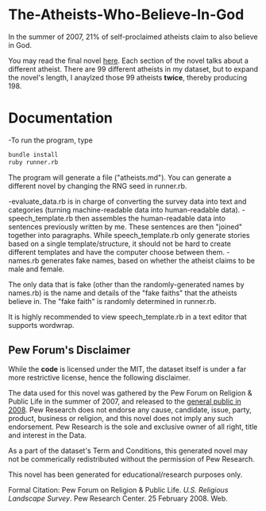 # The-Atheists-Who-Believe-In-God
In the summer of 2007, 21% of self-proclaimed atheists claim to also believe in God.

You may read the final novel [here](atheists.md). Each section of the novel talks about a different atheist. There are 99 different atheists in my dataset, but to expand the novel's length, I anaylzed those 99 atheists **twice**, thereby producing 198.

# Documentation
-To run the program, type
```bash
bundle install
ruby runner.rb
```

The program will generate a file ("atheists.md"). You can generate a different novel by changing the RNG seed in runner.rb.

-evaluate_data.rb is in charge of converting the survey data into text and categories (turning machine-readable data into human-readable data).
-speech_template.rb then assembles the human-readable data into sentences previously written by me. These sentences are then "joined" together into paragraphs. While speech_template.rb only generate stories based on a single template/structure, it should not be hard to create different templates and have the computer choose between them.
-names.rb generates fake names, based on whether the atheist claims to be male and female.

The only data that is fake (other than the randomly-generated names by names.rb) is the name and details of the "fake faiths" that the atheists believe in. The "fake faith" is randomly determined in runner.rb.

It is highly recommended to view speech_template.rb in a text editor that supports wordwrap.

## Pew Forum's Disclaimer
While the **code** is licensed under the MIT, the dataset itself is under a far more restrictive license, hence the following disclaimer.

The data used for this novel was gathered by the Pew Forum on Religion & Public Life in the summer of 2007, and released to the [general public in 2008](http://www.pewforum.org/datasets/u-s-religious-landscape-survey/). Pew Research does not endorse any cause, candidate, issue, party, product, business or religion, and this novel does not imply any such endorsement. Pew Research is the sole and exclusive owner of all right, title and interest in the Data.

As a part of the dataset's Term and Conditions, this generated novel may not be commerically redistributed without the permission of Pew Research.

This novel has been generated for educational/research purposes only.

Formal Citation:
Pew Forum on Religion & Public Life. *U.S. Religious Landscape Survey*. Pew Research Center. 25 February 2008. Web.